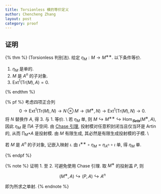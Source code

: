 ```yaml
---
title: Torsionless 模的等价定义
author: Chencheng Zhang
layout: post
category: proof
---
```


## 证明

{% thm %}
(Torsionless 判别法).
给定 $η_M : M → M^{∗ ∗}$. 以下条件等价.

1. $η_M$ 是单的.
2. $M$ 是 $A^n$ 的子对象.
3. $\mathrm{Ext}^1(\mathrm{Tr}(M), A) = 0$.

{% endthm %}

{% pf %}
考虑四项正合列
$$
0 → \mathrm{Ext}^1(\mathrm{Tr}(M), N) → N ⊗ M → (M^∗, N) → \mathrm{Ext}^1(\mathrm{Tr}(M), N) → 0.
$$
将 $N$ 替换作 $A$, 得 3. 与 1. 等价.
\\
若 $η_M$ 单, 则 $M ↪ M^{∗∗} ↪ \mathrm{Hom}_{𝐒𝐞𝐭𝐬}(M^∗, A)$, 因此 $η_M$ 是 $∏ A$ 子空间. 由 [Chase 引理](https://arxiv.org/abs/2105.00701), 投射模对任意积封闭当且仅当环是 Artin 的, 从而 $∏_{M^∗} A$ 是投射模. 由 $M$ 有限生成, 其必然是有限生成投射模的子模.
\\

若 $M$ 是 $A^n$ 的子对象, 记嵌入映射 $ι$. 由 $ι^{∗ ∗ } ∘ η_M = η_{A^n} ∘ ι$ 单, 得 $η_M$ 单.

{% endpf %}

{% note %}
证明 1. 至 2. 可避免使用 Chase 引理. 取 $M^∗$ 的投射盖 $P$, 则

$$
(M^∗, A) ↪ (P,A) ↪ A^n
$$

即为所求之单射.
{% endnote %}
